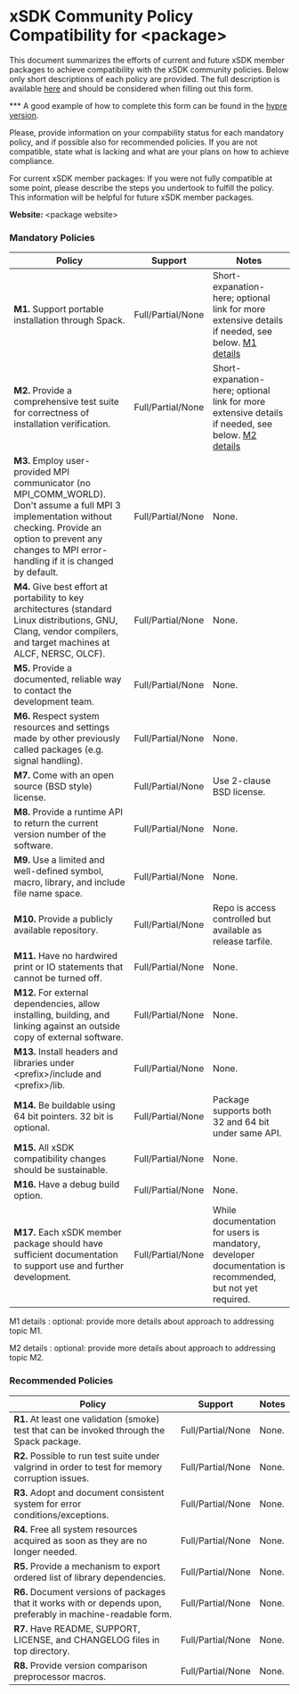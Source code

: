 # xSDK Community Policy Compatibility for \<package\>

This document summarizes the efforts of current and future xSDK member packages to achieve compatibility with the xSDK community policies. Below only short descriptions of each policy are provided. The full description is available [here](https://github.com/xsdk-project/xsdk-community-policies)
and should be considered when filling out this form.

*** A good example of how to complete this form can be found in the [hypre version](https://github.com/xsdk-project/xsdk-policy-compatibility/blob/master/hypre-policy-compatibility.md).

Please, provide information on your compability status for each mandatory policy, and if possible also for recommended policies.
If you are not compatible, state what is lacking and what are your plans on how to achieve compliance.

For current xSDK member packages: If you were not fully compatible at some point, please describe the steps you undertook to fulfill the policy. This information will be helpful for future xSDK member packages.

**Website:** \<package website\>

### Mandatory Policies

| Policy                 |Support| Notes                   |
|------------------------|-------|-------------------------|
|**M1.** Support portable installation through Spack. |Full/Partial/None| Short-expanation-here; optional link for more extensive details if needed, see below. [M1 details](#m1-details)|
|**M2.** Provide a comprehensive test suite for correctness of installation verification. |Full/Partial/None| Short-expanation-here; optional link for more extensive details if needed, see below. [M2 details](#m2-details)|
|**M3.** Employ user-provided MPI communicator (no MPI_COMM_WORLD). Don't assume a full MPI 3 implementation without checking. Provide an option to prevent any changes to MPI error-handling if it is changed by default. |Full/Partial/None| None. |
|**M4.** Give best effort at portability to key architectures (standard Linux distributions, GNU, Clang, vendor compilers, and target machines at ALCF, NERSC, OLCF). |Full/Partial/None| None. |
|**M5.** Provide a documented, reliable way to contact the development team. |Full/Partial/None| None. |
|**M6.** Respect system resources and settings made by other previously called packages (e.g. signal handling). |Full/Partial/None| None. |
|**M7.** Come with an open source (BSD style) license. |Full/Partial/None| Use 2-clause BSD license. |
|**M8.** Provide a runtime API to return the current version number of the software. |Full/Partial/None| None. |
|**M9.** Use a limited and well-defined symbol, macro, library, and include file name space. |Full/Partial/None| None. |
|**M10.** Provide a publicly available repository. |Full/Partial/None| Repo is access controlled but available as release tarfile. |
|**M11.** Have no hardwired print or IO statements that cannot be turned off. |Full/Partial/None| None. |
|**M12.** For external dependencies, allow installing, building, and linking against an outside copy of external software. |Full/Partial/None| None. |
|**M13.** Install headers and libraries under \<prefix\>/include and \<prefix\>/lib. |Full/Partial/None| None. |
|**M14.** Be buildable using 64 bit pointers. 32 bit is optional. |Full/Partial/None| Package supports both 32 and 64 bit under same API. |
|**M15.** All xSDK compatibility changes should be sustainable. |Full/Partial/None| None. |
|**M16.** Have a debug build option. |Full/Partial/None| None. |
|**M17.** Each xSDK member package should have sufficient documentation to support use and further development.  |Full/Partial/None| While documentation for users is mandatory, developer documentation is recommended, but not yet required. |

M1 details <a id="m1-details"></a>: optional: provide more details about approach to addressing topic M1.

M2 details <a id="m2-details"></a>: optional: provide more details about approach to addressing topic M2.

### Recommended Policies

| Policy                 |Support| Notes                   |
|------------------------|-------|-------------------------|
|**R1.** At least one validation (smoke) test that can be invoked through the Spack package. |Full/Partial/None| None. |
|**R2.** Possible to run test suite under valgrind in order to test for memory corruption issues. |Full/Partial/None| None. |
|**R3.** Adopt and document consistent system for error conditions/exceptions. |Full/Partial/None| None. |
|**R4.** Free all system resources acquired as soon as they are no longer needed. |Full/Partial/None| None. |
|**R5.** Provide a mechanism to export ordered list of library dependencies. |Full/Partial/None| None. |
|**R6.** Document versions of packages that it works with or depends upon, preferably in machine-readable form.  |Full/Partial/None| None. |
|**R7.** Have README, SUPPORT, LICENSE, and CHANGELOG files in top directory.  |Full/Partial/None| None. |
|**R8.** Provide version comparison preprocessor macros.  |Full/Partial/None| None. |
